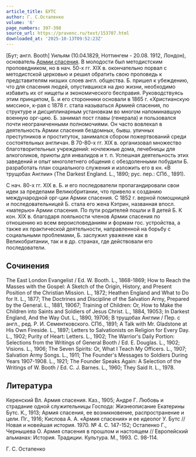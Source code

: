 ```yaml
---
article_title: БУТС
author: Г. С.Остапенко
volume: '6'
page_numbers: 397-398
source_url: https://pravenc.ru/text/153707.html
downloaded_at: '2025-10-13T09:52:23Z'
---
```


[Бут; англ. Booth] Уильям (10.04.1829, Ноттингем - 20.08. 1912, Лондон), основатель [Армии спасения](<https://pravenc.ru/text/Армии спасения.html>). В молодости был методистским проповедником, но в нач. 50-х гг. XIX в. окончательно порвал с методистской церковью и решил обратить свою проповедь к представителям низших слоев англ. общества. Б. пришел к убеждению, что для спасения людей, опустившихся на дно жизни, необходимо избавить их от нищеты и экономического бесправия. Руководствуясь этим принципом, Б. и его сторонники основали в 1865 г. «Христианскую миссию», к-рая с 1878 г. стала называться Армией спасения, по структуре и дисциплинарным установкам во многом напоминавшую военную орг-цию. Б. занимал пост главы (генерала) и пользовался почти неограниченными полномочиями. Он часто вовлекал в деятельность Армии спасения бездомных, бывш. уличных преступников и проституток, занимался сбором пожертвований среди состоятельных англичан. В 70-80-х гг. XIX в. организовал множество благотворительных учреждений: ночлежные дома, лечебницы для алкоголиков, приюты для инвалидов и т. п. Успешная деятельность этих заведений и опыт многолетнего общения с обездоленными побудили Б. разработать план социального служения и изложить его в кн. «В трущобах Англии» (The Darkest England. L., 1890; рус. пер.: СПб., 1891).

С нач. 80-х гг. XIX в. Б. и его последователи пропагандировали свои идеи за пределами Великобритании, что привело к созданию международной орг-ции Армии спасения. С 1852 г. верной помощницей и последовательницей Б. стала его жена Кэтрин, названная впосл. «матерью» Армии спасения. По пути родителей пошли и 8 детей Б. К кон. XIX в. благодаря лояльности членов Армии спасения по отношению ко всем вероисповеданиям и формам гос. устройства, а также их практической деятельности, направленной на борьбу с социальными проблемами, Б. заслужил уважение как в Великобритании, так и в др. странах, где действовали его последователи.

## Сочинения

The East London Evangelist / Ed. W. Booth. L., 1868-1869; How to Reach the Masses with the Gospel: A Sketch of the Origin, History, and Present Position of the Christian Mission. L., 1872; Heathen England and What to Do for It. L., 1877; The Doctrines and Discipline of the Salvation Army, Prepared by the General. L., 1881, 19067; Training of Children: Or, How to Make the Children into Saints and Soldiers of Jesus Christ. L., 1884, 19053; In Darkest England, And the Way Out. L., 1890, 19706; В трущобах Англии / Пер. с англ., ред. Р. И. Сементковского. СПб., 1891; A Talk with Mr. Gladstone at His Own Fireside. L., 1897; Letters to Salvationists on Religion for Every Day. L., 1902; Purity of Heart: Letters. L., 1902; The Warrior's Daily Portion: Selections from the Writings of General Booth / Ed. E. Douglas. L., 1902; Visions. L., 1906; The Seven Spirits: Or, What I Teach My Officers. L., 1907; Salvation Army Songs. L., 1911; The Founder's Messages to Soldiers During Years 1907-1908. L., 1921; The Founder Speaks Again: A Selection of the Writings of W. Booth / Ed. C. J. Barnes. L., 1960; They Said It. L., 1978.

## Литература

Керенский Вл. Армия спасения. Каз., 1905; Андре Г. Любовь и страдание одной служительницы Господа: Жизнеописание Екатерины Бутс. К., 1913; Армия спасения, ее возникновение, распространение и цели. Пг., 1916; Кислова А. А. «Армия спасения» и ее идеолог У. Бутс // Новая и новейшая история. 1970. № 4. С. 147-152; Остапенко Г., Чернышева О. Армия спасения в прошлом и настоящем // Европейский альманах: История. Традиции. Культура. М., 1993. С. 98-114.

Г. С.  Остапенко
